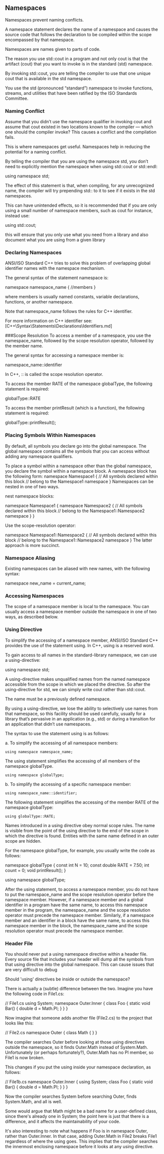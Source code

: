 ## Namespaces
Namespaces prevent naming conflicts.

A namespace statement declares the name of a namespace and causes the source code that follows the declaration to be compiled within the scope encompassed by that namespace.

Namespaces are names given to parts of code.

The reason you use std::cout in a program and not only cout is that the artifact (cout) that you want to invoke is in the standard (std) namespace.

By invoking std::cout, you are telling the compiler to use that one unique cout that is available in the std namespace.

You use the std (pronounced “standard”) namespace to invoke functions, streams, and utilities that have been ratified by the ISO Standards Committee.


### Naming Conflict
Assume that you didn’t use the namespace qualifier in invoking cout and assume that cout existed in two locations known to the compiler — which one should the compiler invoke?
This causes a conflict and the compilation fails.

This is where namespaces get useful.
Namespaces help in reducing the potential for a naming conflict.

By telling the compiler that you are using the namespace std, you don’t need to explicitly mention the namespace when using std::cout or std::endl:

using namespace std;

The effect of this statement is that, when compiling, for any unrecognized name, the compiler will try prepending std:: to it to see if it exists in the std namespaces.

This can have unintended effects, so it is recommended that if you are only using a small number of namespace members, such as cout for instance, instead use:

using std::cout;

this will ensure that you only use what you need from a library and also document what you are using from a given library



### Declaring Namespaces
ANSI/ISO Standard C++ tries to solve this problem of overlapping global identifier names with the namespace mechanism.

The general syntax of the statement namespace is:

namespace namespace_name
{
  //members
}

where members is usually named constants, variable declarations, functions, or
another namespace.

Note that namespace_name follows the rules for C++ identifier.

For more information on C++ identifier see:
[C++\Syntax\Statements\Declarations\Identifiers.md]


###Scope Resolution
To access a member of a namespace, you use the namespace_name, followed by
the scope resolution operator, followed by the member name.

The general syntax for accessing a namespace member is:

  namespace_name::identifier

In C++, :: is called the scope resolution operator.

To access the member RATE of the namespace globalType, the following statement
is required:

  globalType::RATE

To access the member printResult (which is a function), the following statement is required:

  globalType::printResult();



### Placing Symbols Within Namespaces
By default, all symbols you declare go into the global namespace. The global
namespace contains all the symbols that you can access without adding
any namespace qualifiers.

To place a symbol within a namespace other than the global namespace,
you declare the symbol within a namespace block. A namespace block has the
following form:
namespace Namespace1 {
// All symbols declared within this block
// belong to the Namespace1 namespace
}
Namespaces can be nested in one of two ways.


nest namespace blocks:

namespace Namespace1 {
  namespace Namespace2 {
  // All symbols declared within this block
  // belong to the Namespace1::Namespace2 namespace
  }
}

Use the scope-resolution operator:

namespace Namespace1::Namespace2 {
  // All symbols declared within this block
  // belong to the Namespace1::Namespace2 namespace
}
The latter approach is more succinct.



### Namespace Aliasing
Existing namespaces can be aliased with new names, with the following syntax:

namespace new_name = current_name;


### Accessing Namespaces
The scope of a namespace member is local to the namespace. You can usually access a namespace member outside the namespace in one of two ways, as described below.




### Using Directive

To simplify the accessing of a namespace member, ANSI/ISO Standard C++ provides the use of the statement using. In C++, using is a reserved word.

To gain access to all names in the standard-library namespace, we can use a using-directive:

  using namespace std;

A using-directive makes unqualified names from the named namespace accessible from the scope in which we placed the directive. So after the using-directive for std, we can simply write cout rather than std::cout.

The name must be a previously defined namespace.

By using a using-directive, we lose the ability to selectively use names from
that namespace, so this facility should be used carefully, usually for a library that’s pervasive in an application (e.g., std) or during a transition for an application that didn’t use namespaces.


The syntax to use the statement using is as follows:

  a. To simplify the accessing of all namespace members:

    using namespace namespace_name;

  The using statement simplifies the accessing of all members of the namespace globalType.

    using namespace globalType;

  b. To simplify the accessing of a specific namespace member:

    using namespace_name::identifier;

  The following statement simplifies the accessing of the member RATE of the namespace globalType:

    using globalType::RATE;




Names introduced in a using directive obey normal scope rules. The name is visible from the point of the using directive to the end of the scope in which the directive is found. Entities with the same name defined in an outer scope are hidden.

For the namespace globalType, for example, you usually write the code as follows:

  namespace globalType
  {
    const int N = 10;
    const double RATE = 7.50;
    int count = 0;
    void printResult();
  }

  using namespace globalType;

After the using statement, to access a namespace member, you do not have to put the namespace_name and the scope resolution operator before the namespace member. However, if a namespace member and a global identifier in a program have the same name, to access this namespace member in the program, the namespace_name and the scope resolution operator must precede the namespace member. Similarly, if a namespace member and an identifier in a block have the same name, to access this namespace member in the block, the namespace_name and the scope resolution operator must precede the namespace member.


### Header File
You should never put a using namespace directive within a header file. Every source file that includes your header will dump all the symbols from that using directive into the global namespace. This can cause issues that are very difficult to debug




Should 'using' directives be inside or outside the namespace?

There is actually a (subtle) difference between the two. Imagine you have the following code in File1.cs:

  // File1.cs
  using System;
  namespace Outer.Inner
  {
    class Foo
    {
      static void Bar()
      {
        double d = Math.PI;
      }
    }
  }

Now imagine that someone adds another file (File2.cs) to the project that looks like this:

  // File2.cs
  namespace Outer
  {
    class Math
    {
    }
  }

The compiler searches Outer before looking at those using directives outside the namespace, so it finds Outer.Math instead of System.Math. Unfortunately (or perhaps fortunately?), Outer.Math has no PI member, so File1 is now broken.

This changes if you put the using inside your namespace declaration, as follows:

  // File1b.cs
  namespace Outer.Inner
  {
    using System;
    class Foo
    {
      static void Bar()
      {
        double d = Math.PI;
      }
    }
  }

Now the compiler searches System before searching Outer, finds System.Math, and all is well.

Some would argue that Math might be a bad name for a user-defined class, since there's already one in System; the point here is just that there is a difference, and it affects the maintainability of your code.

It's also interesting to note what happens if Foo is in namespace Outer, rather than Outer.Inner. In that case, adding Outer.Math in File2 breaks File1 regardless of where the using goes. This implies that the compiler searches the innermost enclosing namespace before it looks at any using directive.
